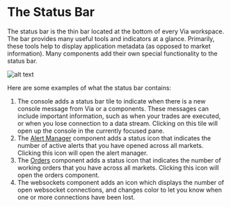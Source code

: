# The Status Bar

The status bar is the thin bar located at the bottom of every Via workspace. The bar provides many useful tools and indicators at a glance. Primarily, these tools help to display application metadata (as opposed to market information). Many components add their own special functionality to the status bar.

![alt text](/docs/terminal/images/status-bar.png "The Workspace Status Bar")

Here are some examples of what the status bar contains:

1. The console adds a status bar tile to indicate when there is a new console message from Via or a components. These messages can include important information, such as when your trades are executed, or when you lose connection to a data stream. Clicking on this tile will open up the console in the currently focused pane.
2. The [Alert Manager](/terminal/alert-manager) component adds a status icon that indicates the number of active alerts that you have opened across all markets. Clicking this icon will open the alert manager.
3. The [Orders](/terminal/orders-and-fills) component adds a status icon that indicates the number of working orders that you have across all markets. Clicking this icon will open the orders component.
4. The websockets component adds an icon which displays the number of open websocket connections, and changes color to let you know when one or more connections have been lost.